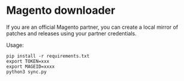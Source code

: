 # Magento downloader

If you are an official Magento partner, you can create a local mirror of patches and releases using your partner credentials.

Usage:

```
pip install -r requirements.txt
export TOKEN=xxx
export MAGEID=xxxx
python3 sync.py
```

